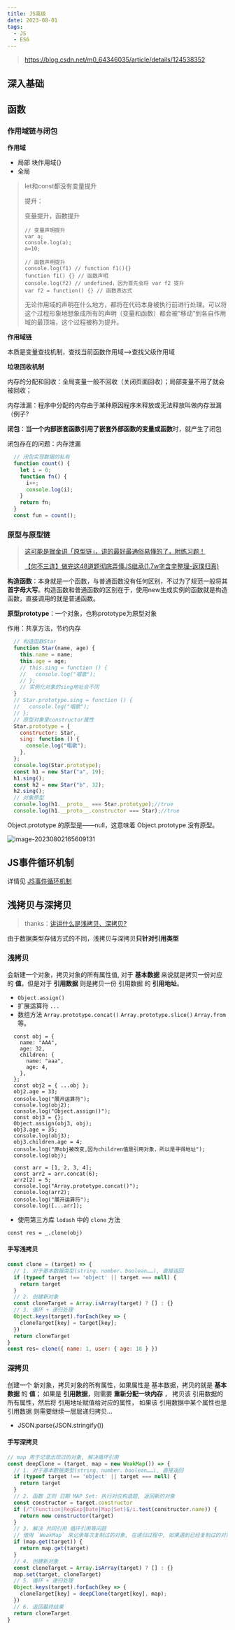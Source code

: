 ```yaml
---
title: JS高级
date: 2023-08-01
tags:
  - JS
  - ES6
---
```


> https://blog.csdn.net/m0_64346035/article/details/124538352

## 深入基础



## 函数

### 作用域链与闭包

**作用域**

- 局部 块作用域{} 
- 全局

> let和const都没有变量提升
> 
> 提升：
>
> 变量提升，函数提升
>
> ```
> // 变量声明提升
> var a; 
> console.log(a);
> a=10; 
> 
> // 函数声明提升
> console.log(f1) // function f1(){}
> function f1() {} // 函数声明
> console.log(f2) // undefined，因为首先会将 var f2 提升
> var f2 = function() {} // 函数表达式
> ```
>
> 无论作用域的声明在什么地方，都将在代码本身被执行前进行处理。可以将这个过程形象地想象成所有的声明（变量和函数）都会被“移动”到各自作用域的最顶端，这个过程被称为提升。

**作用域链**

本质是变量查找机制，查找当前函数作用域-->查找父级作用域

**垃圾回收机制**

内存的分配和回收：全局变量一般不回收（关闭页面回收）；局部变量不用了就会被回收；

内存泄漏：程序中分配的内存由于某种原因程序未释放或无法释放叫做内存泄漏（例子?

**闭包**：**当一个内部嵌套函数引用了嵌套外部函数的变量或函数**时，就产生了闭包

闭包存在的问题：内存泄漏

```js
  // 闭包实现数据的私有
  function count() {
    let i = 0;
    function fn() {
      i++;
      console.log(i);
    }
    return fn;
  }
  const fun = count();
```

### 原型与原型链

> [这可能是掘金讲「原型链」，讲的最好最通俗易懂的了，附练习题！](https://juejin.cn/post/7007416743215759373#heading-1)
> 
> [【何不三连】做完这48道题彻底弄懂JS继承(1.7w字含辛整理-返璞归真)](https://juejin.cn/post/6844904098941108232#heading-0)

**构造函数**：本身就是一个函数，与普通函数没有任何区别，不过为了规范一般将其**首字母大写**。构造函数和普通函数的区别在于，使用new生成实例的函数就是构造函数，直接调用的就是普通函数。

**原型prototype**：一个对象，也称prototype为原型对象

作用：共享方法，节约内存

```js
  // 构造函数Star
  function Star(name, age) {
    this.name = name;
    this.age = age;
    // this.sing = function () {
    //   console.log("唱歌");
    // };
    // 实例化对象的sing地址会不同
  }
  // Star.prototype.sing = function () {
  //   console.log("唱歌");
  // };
  // 原型对象里constructor属性
  Star.prototype = {
    constructor: Star,
    sing: function () {
      console.log("唱歌");
    },
  };
  console.log(Star.prototype);
  const h1 = new Star("a", 19);
  h1.sing();
  const h2 = new Star("b", 32);
  h2.sing();
  // 对象原型
  console.log(h1.__proto__ === Star.prototype);//true
  console.log(h1.__proto__.constructor === Star);//true
```

Object.prototype 的原型是——null，这意味着 Object.prototype 没有原型。

![image-20230802165609131](img/JS高级.assets/image-20230802165609131.png)


## JS事件循环机制

详情见   [JS事件循环机制](JS事件循环机制.md)

## 浅拷贝与深拷贝

> thanks：[讲讲什么是浅拷贝、深拷贝?](https://juejin.cn/post/7207090090101866557?searchId=20230803223611D84E60E4FE30B8283AC3)

由于数据类型存储方式的不同，浅拷贝与深拷贝**只针对引用类型**

### 浅拷贝

会新建一个对象，拷贝对象的所有属性值, 对于 **基本数据** 来说就是拷贝一份对应的 **值**，但是对于 **引用数据** 则是拷贝一份 引用数据 的 **引用地址**。

- `Object.assign()`
- 扩展运算符 `...`
- 数组方法 `Array.prototype.concat()` `Array.prototype.slice()` `Array.from` 等。

```
  const obj = {
    name: "AAA",
    age: 32,
    children: {
      name: "aaa",
      age: 4,
    },
  };
  const obj2 = { ...obj };
  obj2.age = 33;
  console.log("展开运算符");
  console.log(obj2);
  console.log("Object.assign()");
  const obj3 = {};
  Object.assign(obj3, obj);
  obj3.age = 35;
  console.log(obj3);
  obj3.children.age = 4;
  console.log("原obj被改变,因为children值是引用对象，所以是寻得地址");
  console.log(obj);
```

```
  const arr = [1, 2, 3, 4];
  const arr2 = arr.concat(6);
  arr2[2] = 5;
  console.log("Array.prototype.concat()");
  console.log(arr2);
  console.log("展开运算符");
  console.log([...arr]);
```

- 使用第三方库 `lodash` 中的 `clone` 方法

```
const res = _.clone(obj)
```

#### 手写浅拷贝

```js
const clone = (target) => {
  // 1. 对于基本数据类型(string、number、boolean……), 直接返回
  if (typeof target !== 'object' || target === null) {
    return target
  }
  // 2. 创建新对象
  const cloneTarget = Array.isArray(target) ? [] : {}
  // 3. 循环 + 递归处理
  Object.keys(target).forEach(key => {
    cloneTarget[key] = target[key];
  })
  return cloneTarget
}
const res= clone({ name: 1, user: { age: 18 } }) 
```

### 深拷贝

创建一个 新对象，拷贝对象的所有属性，如果属性是 基本数据，拷贝的就是 **基本数据** 的 **值**； 如果是 **引用数据**，则需要 **重新分配一块内存** ， 拷贝该 引用数据的所有属性，然后将 引用地址赋值给对应的属性， 如果该 引用数据中某个属性也是 引用数据 则需要继续一层层递归拷贝…

- JSON.parse(JSON.stringify())





#### 手写深拷贝

```js
// map 用于记录出现过的对象, 解决循环引用
const deepClone = (target, map = new WeakMap()) => {
  // 1. 对于基本数据类型(string、number、boolean……), 直接返回
  if (typeof target !== 'object' || target === null) {
    return target
  }
  // 2. 函数 正则 日期 MAP Set: 执行对应构造题, 返回新的对象
  const constructor = target.constructor
  if (/^(Function|RegExp|Date|Map|Set)$/i.test(constructor.name)) {
    return new constructor(target)
  }
  // 3. 解决 共同引用 循环引用等问题
  // 借用 `WeakMap` 来记录每次复制过的对象, 在递归过程中, 如果遇到已经复制过的对象, 则直接使用上次拷贝的对象, 不重新拷贝
  if (map.get(target)) {
    return map.get(target)
  }
  // 4. 创建新对象
  const cloneTarget = Array.isArray(target) ? [] : {}
  map.set(target, cloneTarget)
  // 5. 循环 + 递归处理
  Object.keys(target).forEach(key => {
    cloneTarget[key] = deepClone(target[key], map);
  })
  // 6. 返回最终结果
  return cloneTarget
}
```

